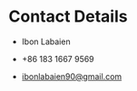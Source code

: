 # Contact Details

- Ibon Labaien

- +86 183 1667 9569

- [ibonlabaien90@gmail.com](mailto:ibonlabaien90@gmail.com)
